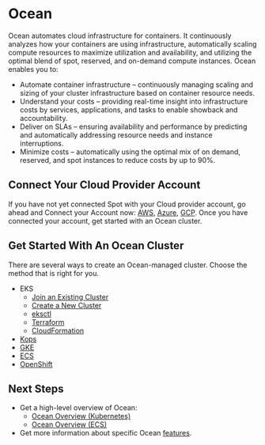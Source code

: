 # Ocean

Ocean automates cloud infrastructure for containers. It continuously analyzes how your containers are using infrastructure, automatically scaling compute resources to maximize utilization and availability, and utilizing the optimal blend of spot, reserved, and on-demand compute instances. Ocean enables you to:
* Automate container infrastructure – continuously managing scaling and sizing of your cluster infrastructure based on container resource needs.
* Understand your costs – providing real-time insight into infrastructure costs by services, applications, and tasks to enable showback and accountability.
* Deliver on SLAs – ensuring availability and performance by predicting and automatically addressing resource needs and instance interruptions.
* Minimize costs – automatically using the optimal mix of on demand, reserved, and spot instances to reduce costs by up to 90%.

## Connect Your Cloud Provider Account

If you have not yet connected Spot with your Cloud provider account, go ahead and Connect your Account now: [AWS](connect-your-cloud-provider/aws-account.md), [Azure](connect-your-cloud-provider/azure-account.md), [GCP](connect-your-cloud-provider/gcp-project.md).  Once you have connected your account, get started with an Ocean cluster.

## Get Started With An Ocean Cluster

There are several ways to create an Ocean-managed cluster. Choose the method that is right for you.
* EKS
  * [Join an Existing Cluster](/ocean/getting-started/eks/join-an-existing-cluster.md)
  * [Create a New Cluster](/ocean/getting-started/eks/create-a-new-cluster)
  * [eksctl](/ocean/tools-and-integrations/eksctl/)
  * [Terraform](/ocean/getting-started/eks/terraform.md)
  * [CloudFormation](https://aws.amazon.com/quickstart/architecture/spotinst-ocean-eks/)
* [Kops](/ocean/tools-and-integrations/kops/)
* [GKE](/ocean/getting-started/gke.md)
* [ECS](/ocean/getting-started/ecs.md)
* [OpenShift](/ocean/tools-and-integrations/openshift/)

## Next Steps

* Get a high-level overview of Ocean:  
  * [Ocean Overview (Kubernetes)](ocean/overview-kubernetes.md)
  * [Ocean Overview (ECS)](ocean/overview-ecs.md)
* Get more information about specific Ocean [features](/ocean/features/).
